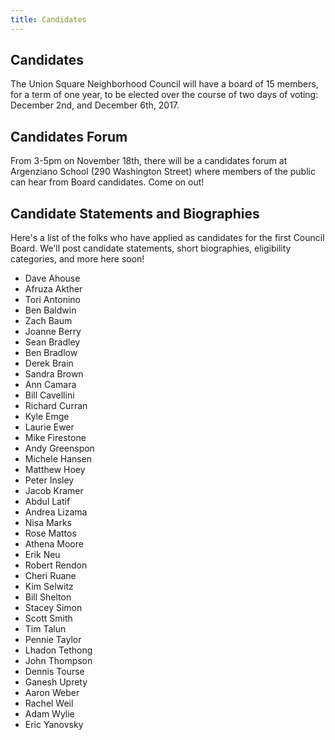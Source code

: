 ```yaml
---
title: Candidates
---
```

## Candidates

The Union Square Neighborhood Council will have a board of 15 members, for a term of one year, to be elected over the course of two days of voting: December 2nd, and December 6th, 2017.

## Candidates Forum

From 3-5pm on November 18th, there will be a candidates forum at Argenziano School (290 Washington Street) where members of the public can hear from Board candidates. Come on out!

## Candidate Statements and Biographies

Here's a list of the folks who have applied as candidates for the first Council Board. We'll post candidate statements, short biographies, eligibility categories, and more here soon!

* Dave Ahouse
* Afruza	Akther
* Tori	Antonino
* Ben	Baldwin
* Zach	Baum
* Joanne	Berry
* Sean	Bradley
* Ben	Bradlow
* Derek	Brain
* Sandra	Brown
* Ann	Camara
* Bill	Cavellini
* Richard	Curran
* Kyle	Emge
* Laurie	Ewer
* Mike	Firestone
* Andy	Greenspon
* Michele	Hansen
* Matthew Hoey
* Peter	Insley
* Jacob	Kramer
* Abdul	Latif
* Andrea	Lizama
* Nisa	Marks
* Rose	Mattos
* Athena	Moore
* Erik	Neu
* Robert	Rendon
* Cheri	Ruane
* Kim	Selwitz
* Bill	Shelton
* Stacey	Simon
* Scott	Smith
* Tim	Talun
* Pennie	Taylor
* Lhadon	Tethong
* John	Thompson
* Dennis	Tourse
* Ganesh	Uprety
* Aaron	Weber
* Rachel	Weil
* Adam	Wylie
* Eric	Yanovsky
